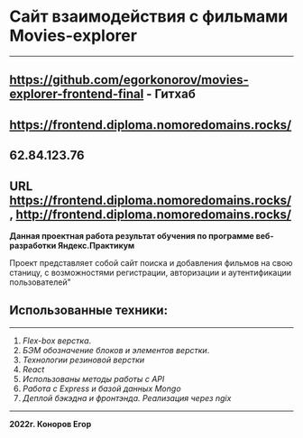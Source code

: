 # Сайт взаимодействия с фильмами Movies-explorer
---
https://github.com/egorkonorov/movies-explorer-frontend-final - Гитхаб
---
https://frontend.diploma.nomoredomains.rocks/
---
62.84.123.76
---
URL https://frontend.diploma.nomoredomains.rocks/, http://frontend.diploma.nomoredomains.rocks/
---
**Данная проектная работа результат обучения по программе веб-разработки Яндекс.Практикум**  
  
Проект представляет собой сайт поиска и добавления фильмов на свою станицу, с возможностями регистрации, авторизации и аутентификации пользователей"
  
## Использованные техники:  
---  
1. *Flex-box верстка*.
2. *БЭМ обозначение блоков и элементов верстки*.
3. *Технологии резиновой верстки* 
4. *React*  
5. *Использованы методы работы с API*  
6. *Работа с Express и базой данных Mongo*  
7. *Деплой бэкэдна и фронтэнда. Реализация через ngix*  
---
         
**2022г. Коноров Егор**
